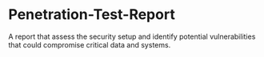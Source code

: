 # Penetration-Test-Report
A report that assess the security setup and identify potential vulnerabilities that could compromise critical data and systems.
